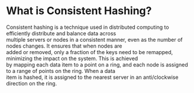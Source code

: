 # What is Consistent Hashing?
Consistent hashing is a technique used in distributed computing to efficiently distribute and balance data across  
multiple servers or nodes in a consistent manner, even as the number of nodes changes. It ensures that when nodes are  
added or removed, only a fraction of the keys need to be remapped, minimizing the impact on the system. This is achieved  
by mapping each data item to a point on a ring, and each node is assigned to a range of points on the ring. When a data  
item is hashed, it is assigned to the nearest server in an anti/clockwise direction on the ring.